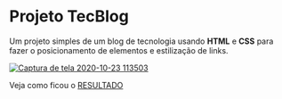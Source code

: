 # Projeto TecBlog  


Um projeto simples de um blog de tecnologia usando **HTML** e **CSS** para fazer o posicionamento de elementos e estilização de links.  

[![Captura de tela 2020-10-23 113503](https://user-images.githubusercontent.com/4001408/97017531-6c9a7580-1524-11eb-91cb-a7a34d0dfe1b.png)](https://judigunkel.github.io/Projeto-TecBlog/ "Veja como ficou")  

Veja como ficou o [RESULTADO](https://judigunkel.github.io/Projeto-TecBlog/ "Veja como ficou")
